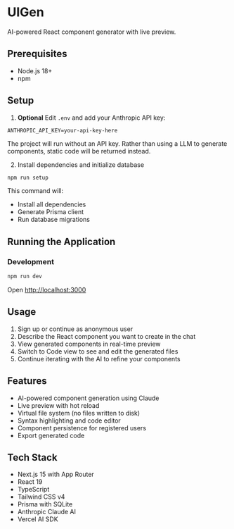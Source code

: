 # UIGen

AI-powered React component generator with live preview.

## Prerequisites

- Node.js 18+
- npm

## Setup

1. **Optional** Edit `.env` and add your Anthropic API key:

```
ANTHROPIC_API_KEY=your-api-key-here
```

The project will run without an API key. Rather than using a LLM to generate components, static code will be returned instead.

2. Install dependencies and initialize database

```bash
npm run setup
```

This command will:

- Install all dependencies
- Generate Prisma client
- Run database migrations

## Running the Application

### Development

```bash
npm run dev
```

Open [http://localhost:3000](http://localhost:3000)

## Usage

1. Sign up or continue as anonymous user
2. Describe the React component you want to create in the chat
3. View generated components in real-time preview
4. Switch to Code view to see and edit the generated files
5. Continue iterating with the AI to refine your components

## Features

- AI-powered component generation using Claude
- Live preview with hot reload
- Virtual file system (no files written to disk)
- Syntax highlighting and code editor
- Component persistence for registered users
- Export generated code

## Tech Stack

- Next.js 15 with App Router
- React 19
- TypeScript
- Tailwind CSS v4
- Prisma with SQLite
- Anthropic Claude AI
- Vercel AI SDK
